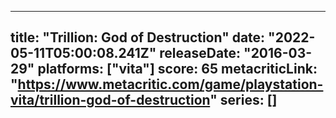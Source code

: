 
---
title: "Trillion: God of Destruction"
date: "2022-05-11T05:00:08.241Z"
releaseDate: "2016-03-29"
platforms: ["vita"]
score: 65
metacriticLink: "https://www.metacritic.com/game/playstation-vita/trillion-god-of-destruction"
series: []
---
